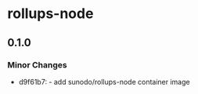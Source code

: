 # rollups-node

## 0.1.0

### Minor Changes

-   d9f61b7: - add sunodo/rollups-node container image
